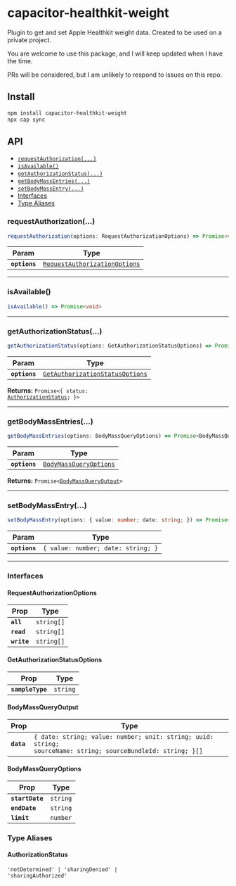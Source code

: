 # capacitor-healthkit-weight

Plugin to get and set Apple Healthkit weight data. Created to be used on a private project.

You are welcome to use this package, and I will keep updated when I have the time.

PRs will be considered, but I am unlikely to respond to issues on this repo.

## Install

```bash
npm install capacitor-healthkit-weight
npx cap sync
```

## API

<docgen-index>

- [`requestAuthorization(...)`](#requestauthorization)
- [`isAvailable()`](#isavailable)
- [`getAuthorizationStatus(...)`](#getauthorizationstatus)
- [`getBodyMassEntries(...)`](#getbodymassentries)
- [`setBodyMassEntry(...)`](#setbodymassentry)
- [Interfaces](#interfaces)
- [Type Aliases](#type-aliases)

</docgen-index>

<docgen-api>
<!--Update the source file JSDoc comments and rerun docgen to update the docs below-->

### requestAuthorization(...)

```typescript
requestAuthorization(options: RequestAuthorizationOptions) => Promise<void>
```

| Param         | Type                                                                                |
| ------------- | ----------------------------------------------------------------------------------- |
| **`options`** | <code><a href="#requestauthorizationoptions">RequestAuthorizationOptions</a></code> |

---

### isAvailable()

```typescript
isAvailable() => Promise<void>
```

---

### getAuthorizationStatus(...)

```typescript
getAuthorizationStatus(options: GetAuthorizationStatusOptions) => Promise<{ status: AuthorizationStatus; }>
```

| Param         | Type                                                                                    |
| ------------- | --------------------------------------------------------------------------------------- |
| **`options`** | <code><a href="#getauthorizationstatusoptions">GetAuthorizationStatusOptions</a></code> |

**Returns:** <code>Promise&lt;{ status: <a href="#authorizationstatus">AuthorizationStatus</a>; }&gt;</code>

---

### getBodyMassEntries(...)

```typescript
getBodyMassEntries(options: BodyMassQueryOptions) => Promise<BodyMassQueryOutput>
```

| Param         | Type                                                                  |
| ------------- | --------------------------------------------------------------------- |
| **`options`** | <code><a href="#bodymassqueryoptions">BodyMassQueryOptions</a></code> |

**Returns:** <code>Promise&lt;<a href="#bodymassqueryoutput">BodyMassQueryOutput</a>&gt;</code>

---

### setBodyMassEntry(...)

```typescript
setBodyMassEntry(options: { value: number; date: string; }) => Promise<void>
```

| Param         | Type                                          |
| ------------- | --------------------------------------------- |
| **`options`** | <code>{ value: number; date: string; }</code> |

---

### Interfaces

#### RequestAuthorizationOptions

| Prop        | Type                  |
| ----------- | --------------------- |
| **`all`**   | <code>string[]</code> |
| **`read`**  | <code>string[]</code> |
| **`write`** | <code>string[]</code> |

#### GetAuthorizationStatusOptions

| Prop             | Type                |
| ---------------- | ------------------- |
| **`sampleType`** | <code>string</code> |

#### BodyMassQueryOutput

| Prop       | Type                                                                                                                    |
| ---------- | ----------------------------------------------------------------------------------------------------------------------- |
| **`data`** | <code>{ date: string; value: number; unit: string; uuid: string; sourceName: string; sourceBundleId: string; }[]</code> |

#### BodyMassQueryOptions

| Prop            | Type                |
| --------------- | ------------------- |
| **`startDate`** | <code>string</code> |
| **`endDate`**   | <code>string</code> |
| **`limit`**     | <code>number</code> |

### Type Aliases

#### AuthorizationStatus

<code>'notDetermined' | 'sharingDenied' | 'sharingAuthorized'</code>

</docgen-api>
